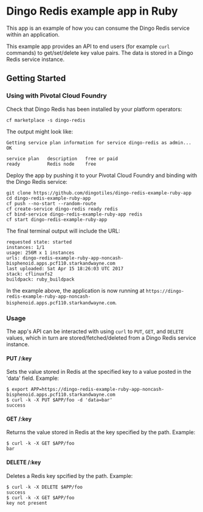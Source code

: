 # Dingo Redis example app in Ruby

This app is an example of how you can consume the Dingo Redis service within an application.

This example app provides an API to end users (for example `curl` commands) to get/set/delete key value pairs. The data is stored in a Dingo Redis service instance.

## Getting Started

### Using with Pivotal Cloud Foundry

Check that Dingo Redis has been installed by your platform operators:

```
cf marketplace -s dingo-redis
```

The output might look like:

```
Getting service plan information for service dingo-redis as admin...
OK

service plan   description   free or paid
ready          Redis node    free
```

Deploy the app by pushing it to your Pivotal Cloud Foundry and binding with the Dingo Redis service:

```
git clone https://github.com/dingotiles/dingo-redis-example-ruby-app
cd dingo-redis-example-ruby-app
cf push --no-start --random-route
cf create-service dingo-redis ready redis
cf bind-service dingo-redis-example-ruby-app redis
cf start dingo-redis-example-ruby-app
```

The final terminal output will include the URL:

```
requested state: started
instances: 1/1
usage: 256M x 1 instances
urls: dingo-redis-example-ruby-app-noncash-bisphenoid.apps.pcf110.starkandwayne.com
last uploaded: Sat Apr 15 18:26:03 UTC 2017
stack: cflinuxfs2
buildpack: ruby_buildpack
```

In the example above, the application is now running at `https://dingo-redis-example-ruby-app-noncash-bisphenoid.apps.pcf110.starkandwayne.com`.


### Usage

The app's API can be interacted with using `curl` to `PUT`, `GET`, and `DELETE` values, which in turn are stored/fetched/deleted from a Dingo Redis service instance.

#### PUT /:key

Sets the value stored in Redis at the specified key to a value posted in the 'data' field. Example:

```
$ export APP=https://dingo-redis-example-ruby-app-noncash-bisphenoid.apps.pcf110.starkandwayne.com
$ curl -k -X PUT $APP/foo -d 'data=bar'
success
```

#### GET /:key

Returns the value stored in Redis at the key specified by the path. Example:

```
$ curl -k -X GET $APP/foo
bar
```

#### DELETE /:key

Deletes a Redis key spcified by the path. Example:

```
$ curl -k -X DELETE $APP/foo
success
$ curl -k -X GET $APP/foo
key not present
```
